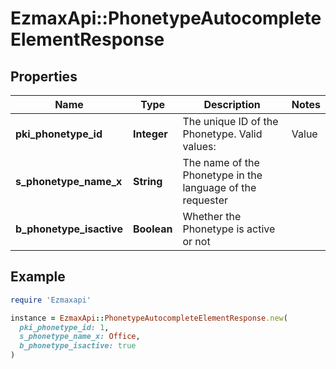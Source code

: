 # EzmaxApi::PhonetypeAutocompleteElementResponse

## Properties

| Name | Type | Description | Notes |
| ---- | ---- | ----------- | ----- |
| **pki_phonetype_id** | **Integer** | The unique ID of the Phonetype.  Valid values:  |Value|Description| |-|-| |1|Office| |2|Home| |3|Mobile| |4|Fax| |5|Pager| |6|Toll Free| |  |
| **s_phonetype_name_x** | **String** | The name of the Phonetype in the language of the requester |  |
| **b_phonetype_isactive** | **Boolean** | Whether the Phonetype is active or not |  |

## Example

```ruby
require 'Ezmaxapi'

instance = EzmaxApi::PhonetypeAutocompleteElementResponse.new(
  pki_phonetype_id: 1,
  s_phonetype_name_x: Office,
  b_phonetype_isactive: true
)
```

